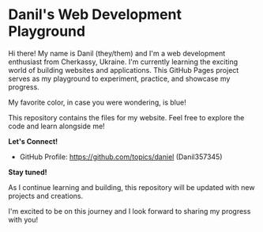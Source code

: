 # Danil's Web Development Playground

Hi there! My name is Danil (they/them) and I'm a web development enthusiast from Cherkassy, Ukraine. I'm currently learning the exciting world of building websites and applications. This GitHub Pages project serves as my playground to experiment, practice, and showcase my progress.

My favorite color, in case you were wondering, is blue! 

This repository contains the files for my website. Feel free to explore the code and learn alongside me!

**Let's Connect!**

* GitHub Profile: https://github.com/topics/daniel (Danil357345)

**Stay tuned!**

As I continue learning and building, this repository will be updated with new projects and creations. 

I'm excited to be on this journey and I look forward to sharing my progress with you!